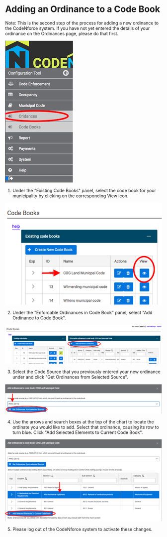 # Adding an Ordinance to a Code Book

Note: This is the second step of the process for adding a new ordinance to the CodeNforce system. If you have not yet entered the details of your ordinance on the Ordinances page, please do that first.

![screenshot of side nav](img/ordinancessidenavwrong.png)

1. Under the "Existing Code Books" panel, select the code book for your municipality by clicking on the corresponding View icon.

![screenshot of existing code books](img/existingcodebooks.png)

2. Under the "Enforcable Ordinances in Code Book" panel, select "Add Ordinance to Code Book".

![screenshot](img/addtocodebook.png)

3. Select the Code Source that you previously entered your new ordinance under and click "Get Ordinances from Selected Source".

![screenshot](img/getordinances.png)

4. Use the arrows and search boxes at the top of the chart to locate the ordinate you would like to add. Select that ordinance, causing its row to turn blue. Click "Add Selected Elements to Current Code Book".

![screenshot](img/addelements.png)

5. Please log out of the CodeNforce system to activate these changes.
